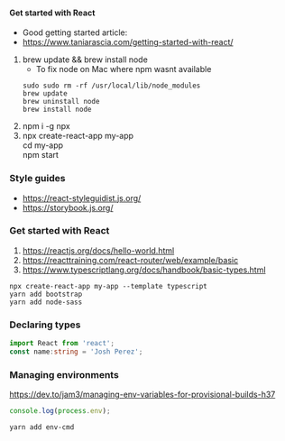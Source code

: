 #### Get started with React

* Good getting started article: 
* https://www.taniarascia.com/getting-started-with-react/

1. brew update && brew install node
    * To fix node on Mac where npm wasnt available 
    ```
   sudo sudo rm -rf /usr/local/lib/node_modules
   brew update
   brew uninstall node
   brew install node
    ```
2. npm i -g npx
3. npx create-react-app my-app <br/>
   cd my-app <br/>
   npm start
   

### Style guides
* https://react-styleguidist.js.org/
* https://storybook.js.org/
   
   
### Get started with React

1. https://reactjs.org/docs/hello-world.html
2. https://reacttraining.com/react-router/web/example/basic
3. https://www.typescriptlang.org/docs/handbook/basic-types.html
```shell script
npx create-react-app my-app --template typescript
yarn add bootstrap
yarn add node-sass
```

### Declaring types
```typescript jsx
import React from 'react';
const name:string = 'Josh Perez';
```

### Managing environments
https://dev.to/jam3/managing-env-variables-for-provisional-builds-h37
```javascript
console.log(process.env);

```

```shell script
yarn add env-cmd
```